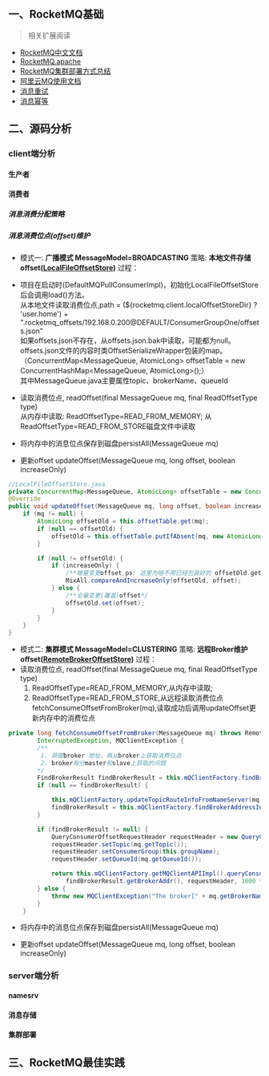 ## 一、RocketMQ基础
> 相关扩展阅读
 - [RocketMQ中文文档](http://rocketmq.cloud/zh-cn/docs/configuration-client.html)
 - [RocketMQ.apache](https://rocketmq.apache.org/)
 - [RocketMQ集群部署方式总结](http://www.leexide.com/post/RocketMQ集群部署方式总结)
 - [阿里云MQ使用文档](https://help.aliyun.com/document_detail/29532.html)
 - [消息重试](https://help.aliyun.com/document_detail/43490.html)
 - [消息幂等](https://help.aliyun.com/document_detail/44397.html)

## 二、源码分析

### client端分析 

#### 生产者

#### 消费者

##### 消息消费分配策略

##### 消息消费位点(offset)维护
- 模式一: **广播模式 MessageModel=BROADCASTING**
策略: **本地文件存储offset([LocalFileOffsetStore](https://github.com/apache/rocketmq/blob/master/client/src/main/java/org/apache/rocketmq/client/consumer/store/LocalFileOffsetStore.java))**
过程：
 - 项目在启动时(DefaultMQPullConsumerImpl)，初始化LocalFileOffsetStore后会调用load()方法。<br>
   从本地文件读取消费位点,path = (${rocketmq.client.localOffsetStoreDir} ? 'user.home') + ".rocketmq_offsets/192.168.0.200@DEFAULT/ConsumerGroupOne/offsets.json" <br>
   如果offsets.json不存在，从offsets.json.bak中读取，可能都为null。<br>
   offsets.json文件的内容时类OffsetSerializeWrapper包装的map。（ConcurrentMap<MessageQueue, AtomicLong> offsetTable =  new ConcurrentHashMap<MessageQueue, AtomicLong>();）<br>
   其中MessageQueue.java主要属性topic、brokerName、queueId<br>
   
 - 读取消费位点, readOffset(final MessageQueue mq, final ReadOffsetType type)<br>
   从内存中读取: ReadOffsetType=READ_FROM_MEMORY; 从ReadOffsetType=READ_FROM_STORE磁盘文件中读取
   
 - 将内存中的消息位点保存到磁盘persistAll(MessageQueue mq)  
   
 - 更新offset updateOffset(MessageQueue mq, long offset, boolean increaseOnly) 
```java
//LocalFileOffsetStore.java
private ConcurrentMap<MessageQueue, AtomicLong> offsetTable = new ConcurrentHashMap<MessageQueue, AtomicLong>();
@Override
public void updateOffset(MessageQueue mq, long offset, boolean increaseOnly) {
    if (mq != null) {
        AtomicLong offsetOld = this.offsetTable.get(mq);
        if (null == offsetOld) {
            offsetOld = this.offsetTable.putIfAbsent(mq, new AtomicLong(offset));
        }

        if (null != offsetOld) {
            if (increaseOnly) {
                /**增量变更offset,ps: 这里为啥不用已经包装好的 offsetOld.getAndAdd(offset) 方法来实现?*/
                MixAll.compareAndIncreaseOnly(offsetOld, offset);
            } else {
                /**全量变更(覆盖)offset*/
                offsetOld.set(offset);
            }
        }
    }
}
```


- 模式二: **集群模式 MessageModel=CLUSTERING**
策略: **远程Broker维护offset([RemoteBrokerOffsetStore](https://github.com/apache/rocketmq/blob/master/client/src/main/java/org/apache/rocketmq/client/consumer/store/RemoteBrokerOffsetStore.java))**
过程：
 - 读取消费位点, readOffset(final MessageQueue mq, final ReadOffsetType type)<br>
   1. ReadOffsetType=READ_FROM_MEMORY,从内存中读取; <br>
   2. ReadOffsetType=READ_FROM_STORE,从远程读取消费位点fetchConsumeOffsetFromBroker(mq),读取成功后调用updateOffset更新内存中的消费位点
   
```java
private long fetchConsumeOffsetFromBroker(MessageQueue mq) throws RemotingException, MQBrokerException,
        InterruptedException, MQClientException {
        /**
         1. 获取broker 地址，再从broker上获取消费位点
         2. broker有分master和slave上获取的问题
        */
        FindBrokerResult findBrokerResult = this.mQClientFactory.findBrokerAddressInAdmin(mq.getBrokerName());
        if (null == findBrokerResult) {

            this.mQClientFactory.updateTopicRouteInfoFromNameServer(mq.getTopic());
            findBrokerResult = this.mQClientFactory.findBrokerAddressInAdmin(mq.getBrokerName());
        }

        if (findBrokerResult != null) {
            QueryConsumerOffsetRequestHeader requestHeader = new QueryConsumerOffsetRequestHeader();
            requestHeader.setTopic(mq.getTopic());
            requestHeader.setConsumerGroup(this.groupName);
            requestHeader.setQueueId(mq.getQueueId());

            return this.mQClientFactory.getMQClientAPIImpl().queryConsumerOffset(
                findBrokerResult.getBrokerAddr(), requestHeader, 1000 * 5);
        } else {
            throw new MQClientException("The broker[" + mq.getBrokerName() + "] not exist", null);
        }
    }
```
   
 - 将内存中的消息位点保存到磁盘persistAll(MessageQueue mq)  
   
 - 更新offset updateOffset(MessageQueue mq, long offset, boolean increaseOnly)  

### server端分析
 
#### namesrv

#### 消息存储

#### 集群部署

## 三、RocketMQ最佳实践
